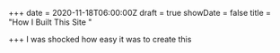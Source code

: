 +++
date = 2020-11-18T06:00:00Z
draft = true
showDate = false
title = "How I Built This Site "

+++
I was shocked how easy it was to create this 
